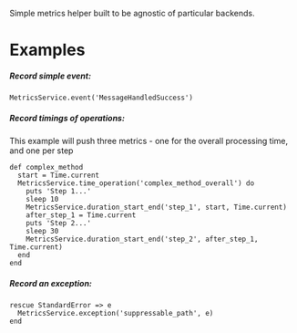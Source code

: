 Simple metrics helper built to be agnostic of particular backends.

Examples
========

##### Record simple event:

```
MetricsService.event('MessageHandledSuccess')
```

##### Record timings of operations:

This example will push three metrics - one for the overall processing time, and one per step

```
def complex_method
  start = Time.current
  MetricsService.time_operation('complex_method_overall') do
    puts 'Step 1...'
    sleep 10
    MetricsService.duration_start_end('step_1', start, Time.current)
    after_step_1 = Time.current
    puts 'Step 2...'
    sleep 30
    MetricsService.duration_start_end('step_2', after_step_1, Time.current)
  end
end
```

##### Record an exception:

```
rescue StandardError => e
  MetricsService.exception('suppressable_path', e)
end
```

